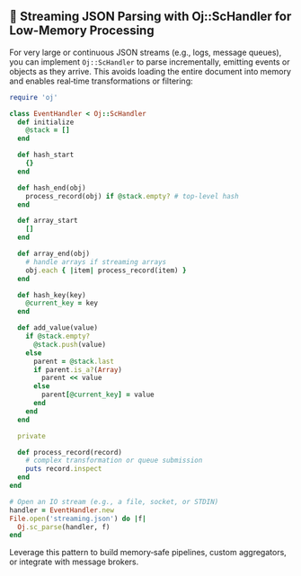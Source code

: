 ## 🚀 Streaming JSON Parsing with Oj::ScHandler for Low-Memory Processing

For very large or continuous JSON streams (e.g., logs, message queues), you can implement `Oj::ScHandler` to parse incrementally, emitting events or objects as they arrive. This avoids loading the entire document into memory and enables real‑time transformations or filtering:

```ruby
require 'oj'

class EventHandler < Oj::ScHandler
  def initialize
    @stack = []
  end

  def hash_start
    {}
  end

  def hash_end(obj)
    process_record(obj) if @stack.empty? # top‑level hash
  end

  def array_start
    []
  end

  def array_end(obj)
    # handle arrays if streaming arrays
    obj.each { |item| process_record(item) }
  end

  def hash_key(key)
    @current_key = key
  end

  def add_value(value)
    if @stack.empty?
      @stack.push(value)
    else
      parent = @stack.last
      if parent.is_a?(Array)
        parent << value
      else
        parent[@current_key] = value
      end
    end
  end

  private

  def process_record(record)
    # complex transformation or queue submission
    puts record.inspect
  end
end

# Open an IO stream (e.g., a file, socket, or STDIN)
handler = EventHandler.new
File.open('streaming.json') do |f|
  Oj.sc_parse(handler, f)
end
``` 

Leverage this pattern to build memory‑safe pipelines, custom aggregators, or integrate with message brokers.